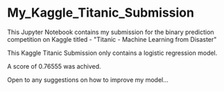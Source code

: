 # My_Kaggle_Titanic_Submission

This Jupyter Notebook contains my submission for the binary prediction competition on Kaggle titled - "Titanic - Machine Learning from Disaster"

This Kaggle Titanic Submission only contains a logistic regression model. 

A score of 0.76555 was achived.  

Open to any suggestions on how to improve my model...
